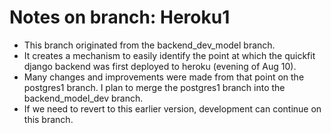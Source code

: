 # Notes on branch: Heroku1

- This branch originated from the backend_dev_model branch.
- It creates a mechanism to easily identify the point at which the quickfit django backend was first deployed to heroku (evening of Aug 10). 
- Many changes and improvements were made from that point on the postgres1 branch.  I plan to merge the postgres1 branch into the backend_model_dev branch.
- If we need to revert to this earlier version, development can continue on this branch.
